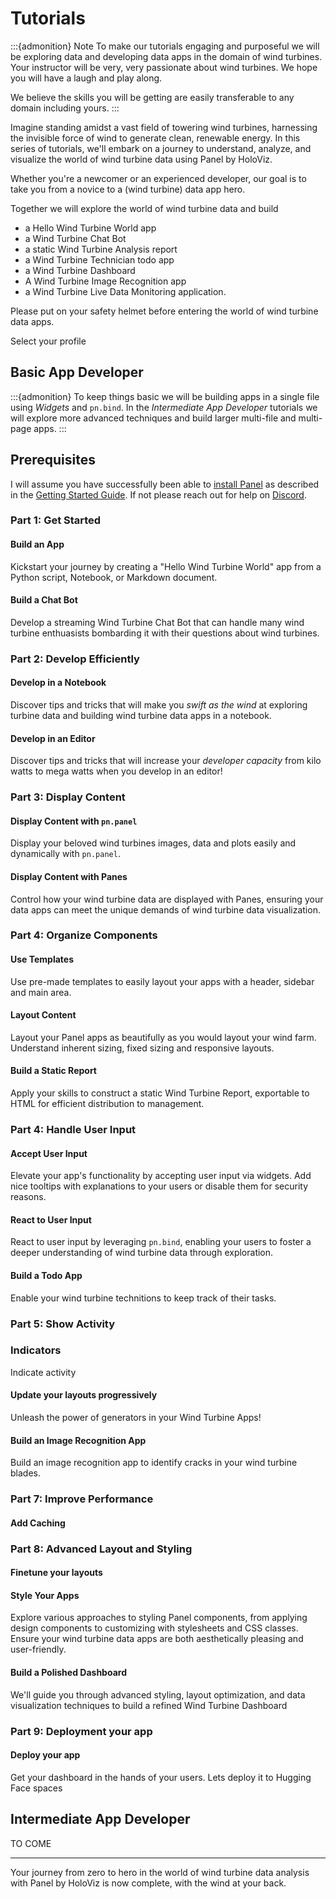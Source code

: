 # Tutorials

:::{admonition} Note
To make our tutorials engaging and purposeful we will be exploring data and developing data apps in the domain of wind turbines. Your instructor will be very, very passionate about wind turbines. We hope you will have a laugh and play along.

We believe the skills you will be getting are easily transferable to any domain including yours.
:::

Imagine standing amidst a vast field of towering wind turbines, harnessing the invisible force of wind to generate clean, renewable energy. In this series of tutorials, we'll embark on a journey to understand, analyze, and visualize the world of wind turbine data using Panel by HoloViz.

Whether you're a newcomer or an experienced developer, our goal is to take you from a novice to a (wind turbine) data app hero.

Together we will explore the world of wind turbine data and build

- a Hello Wind Turbine World app
- a Wind Turbine Chat Bot
- a static Wind Turbine Analysis report
- a Wind Turbine Technician todo app
- a Wind Turbine Dashboard
- A Wind Turbine Image Recognition app
- a Wind Turbine Live Data Monitoring application.

Please put on your safety helmet before entering the world of wind turbine data apps.

Select your profile

## Basic App Developer

:::{admonition} 
To keep things basic we will be building apps in a single file using *Widgets* and `pn.bind`. In the *Intermediate App Developer* tutorials we will explore more advanced techniques and build larger multi-file and multi-page apps.
:::

## Prerequisites

I will assume you have successfully been able to [install Panel](../getting_started/installation.md) as described in the [Getting Started Guide](../getting_started/index.md). If not please reach out for help on [Discord](https://discord.gg/rb6gPXbdAr).

### Part 1: Get Started

#### Build an App

Kickstart your journey by creating a "Hello Wind Turbine World" app from a Python script, Notebook, or Markdown document.

#### Build a Chat Bot

Develop a streaming Wind Turbine Chat Bot that can handle many wind turbine enthuasists bombarding it with their questions about wind turbines.

### Part 2: Develop Efficiently

#### Develop in a Notebook

Discover tips and tricks that will make you *swift as the wind* at exploring turbine data and building wind turbine data apps in a notebook.

#### Develop in an Editor

Discover tips and tricks that will increase your *developer capacity* from kilo watts to mega watts when you develop in an editor!

### Part 3: Display Content

#### Display Content with `pn.panel`

Display your beloved wind turbines images, data and plots easily and dynamically with `pn.panel`.

#### Display Content with Panes

Control how your wind turbine data are displayed with Panes, ensuring your data apps can meet the unique demands of wind turbine data visualization.

### Part 4: Organize Components

#### Use Templates

Use pre-made templates to easily layout your apps with a header, sidebar and main area.

#### Layout Content

Layout your Panel apps as beautifully as you would layout your wind farm. Understand inherent sizing, fixed sizing and responsive layouts.

#### Build a Static Report

Apply your skills to construct a static Wind Turbine Report, exportable to HTML for efficient distribution to management.

### Part 4: Handle User Input

#### Accept User Input

Elevate your app's functionality by accepting user input via widgets. Add nice tooltips with explanations to your users or disable them for security reasons.

#### React to User Input

React to user input by leveraging `pn.bind`, enabling your users to foster a deeper understanding of wind turbine data through exploration.

#### Build a Todo App

Enable your wind turbine technitions to keep track of their tasks.

### Part 5: Show Activity

### Indicators

Indicate activity

#### Update your layouts progressively

Unleash the power of generators in your Wind Turbine Apps!

#### Build an Image Recognition App

Build an image recognition app to identify cracks in your wind turbine blades.

### Part 7: Improve Performance

#### Add Caching

### Part 8: Advanced Layout and Styling

#### Finetune your layouts

#### Style Your Apps

Explore various approaches to styling Panel components, from applying design components to customizing with stylesheets and CSS classes. Ensure your wind turbine data apps are both aesthetically pleasing and user-friendly.

#### Build a Polished Dashboard

We'll guide you through advanced styling, layout optimization, and data visualization techniques to build a refined Wind Turbine Dashboard

### Part 9: Deployment your app

#### Deploy your app

Get your dashboard in the hands of your users. Lets deploy it to Hugging Face spaces

## Intermediate App Developer

TO COME

---

Your journey from zero to hero in the world of wind turbine data analysis with Panel by HoloViz is now complete, with the wind at your back.